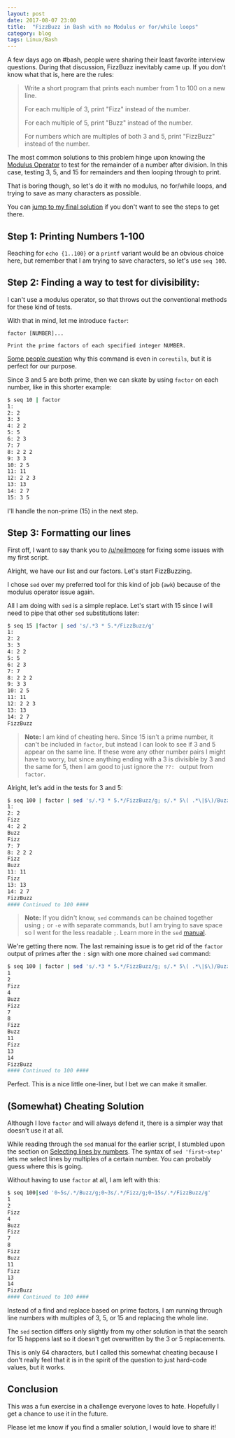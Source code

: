 ```yaml
---
layout: post
date: 2017-08-07 23:00
title:  "FizzBuzz in Bash with no Modulus or for/while loops"
category: blog
tags: Linux/Bash
---
```

A few days ago on #bash, people were sharing their least favorite interview questions. During that discussion, FizzBuzz inevitably came up. If you don't know what that is, here are the rules:

> Write a short program that prints each number from 1 to 100 on a new
> line.
>
> For each multiple of 3, print "Fizz" instead of the number.
>
> For each multiple of 5, print "Buzz" instead of the number.
>
> For numbers which are multiples of both 3 and 5, print "FizzBuzz"
> instead of the number.

The most common solutions to this problem hinge upon knowing the [Modulus Operator](https://en.wikipedia.org/wiki/Modulo_operation) to test for the remainder of a number after division. In this case, testing 3, 5, and 15 for remainders and then looping through to print.

That is boring though, so let's do it with no modulus, no for/while loops, and trying to save as many characters as possible.

You can <a href="#somewhat-cheating-solution">jump to my final solution</a> if you don't want to see the steps to get there.

Step 1: Printing Numbers 1-100
---------------------------------------------
Reaching for `echo {1..100}` or a `printf` variant would be an obvious choice here, but remember that I am trying to save characters, so let's use `seq 100`.

Step 2: Finding a way to test for divisibility:
--------------------------------------------------------------
I can't use a modulus operator, so that throws out the conventional methods for these kind of tests.

With that in mind, let me introduce `factor`:

    factor [NUMBER]...

    Print the prime factors of each specified integer NUMBER.

[Some people question](https://www.reddit.com/r/linux/comments/6ruqj4/why_does_the_coreutils_include_factor/) why this command is even in `coreutils`, but it is perfect for our purpose.

Since 3 and 5 are both prime, then we can skate by using `factor` on each number, like in this shorter example:

```bash
$ seq 10 | factor
1:
2: 2
3: 3
4: 2 2
5: 5
6: 2 3
7: 7
8: 2 2 2
9: 3 3
10: 2 5
11: 11
12: 2 2 3
13: 13
14: 2 7
15: 3 5
```
I'll handle the non-prime (15) in the next step.

Step 3: Formatting our lines
----------------------------------------
First off, I want to say thank you to [/u/neilmoore](https://www.reddit.com/user/neilmoore) for fixing some issues with my first script.

Alright, we have our list and our factors. Let's start FizzBuzzing.

I chose `sed` over my preferred tool for this kind of job (`awk`) because of the modulus operator issue again.

All I am doing with `sed` is a simple replace. Let's start with 15 since I will need to pipe that other `sed` substitutions later:

```bash
$ seq 15 |factor | sed 's/.*3 * 5.*/FizzBuzz/g'
1:
2: 2
3: 3
4: 2 2
5: 5
6: 2 3
7: 7
8: 2 2 2
9: 3 3
10: 2 5
11: 11
12: 2 2 3
13: 13
14: 2 7
FizzBuzz
```
> **Note:** I am kind of cheating here. Since 15 isn't a prime number, it can't be included in `factor`, but instead I can look to see if 3 and 5 appear on the same line. If these were any other number pairs I might have to worry, but since anything ending with a 3 is divisible by 3 and the same for 5, then I am good to just ignore the `??: ` output from `factor`.

Alright, let's add in the tests for 3 and 5:

```bash
$ seq 100 | factor | sed 's/.*3 * 5.*/FizzBuzz/g; s/.* 5\( .*\|$\)/Buzz/g; s/.* 3\( .*\|$\)/Fizz/g'
1:
2: 2
Fizz
4: 2 2
Buzz
Fizz
7: 7
8: 2 2 2
Fizz
Buzz
11: 11
Fizz
13: 13
14: 2 7
FizzBuzz
#### Continued to 100 ####
```
> **Note:** If you didn't know, `sed` commands can be chained together using `;` or `-e` with separate commands, but I am trying to save space so I went for the less readable `;`. Learn more in the `sed` [manual](https://www.gnu.org/software/sed/manual/sed.html#Multiple-commands-syntax).

We're getting there now. The last remaining issue is to get rid of the `factor` output of primes after the `:` sign with one more chained `sed` command:

```bash
$ seq 100 | factor | sed 's/.*3 * 5.*/FizzBuzz/g; s/.* 5\( .*\|$\)/Buzz/g; s/.* 3\( .*\|$\)/Fizz/g; s/:.*//g'
1
2
Fizz
4
Buzz
Fizz
7
8
Fizz
Buzz
11
Fizz
13
14
FizzBuzz
#### Continued to 100 ####
```

Perfect. This is a nice little one-liner, but I bet we can make it smaller.

(Somewhat) Cheating Solution
-------------------------------------------
Although I love `factor` and will always defend it, there is a simpler way that doesn't use it at all.

While reading through the `sed` manual for the earlier script, I stumbled upon the section on [Selecting lines by numbers](https://www.gnu.org/software/sed/manual/sed.html#Numeric-Addresses). The syntax of `sed 'first~step'` lets me select lines by multiples of a certain number. You can probably guess where this is going.

Without having to use `factor` at all, I am left with this:

```bash
$ seq 100|sed '0~5s/.*/Buzz/g;0~3s/.*/Fizz/g;0~15s/.*/FizzBuzz/g'
1
2
Fizz
4
Buzz
Fizz
7
8
Fizz
Buzz
11
Fizz
13
14
FizzBuzz
#### Continued to 100 ####
```
Instead of a find and replace based on prime factors, I am running through line numbers with multiples of 3, 5, or 15 and replacing the whole line.

The `sed` section differs only slightly from my other solution in that the search for 15 happens last so it doesn't get overwritten by the 3 or 5 replacements.

This is only 64 characters, but I called this somewhat cheating because I don't really feel that it is in the spirit of the question to just hard-code values, but it works.

Conclusion
---------------
This was a fun exercise in a challenge everyone loves to hate. Hopefully I get a chance to use it in the future.

Please let me know if you find a smaller solution, I would love to share it!
